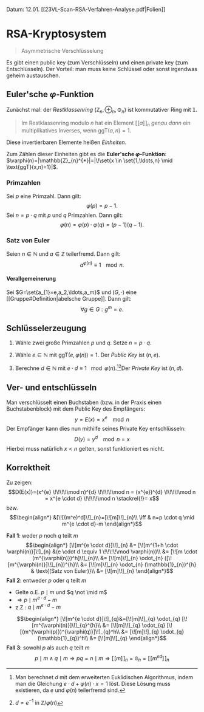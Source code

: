 Datum: 12.01.
[[23VL-Scan-RSA-Verfahren-Analyse.pdf|Folien]]

# RSA-Kryptosystem
> Asymmetrische Verschlüsselung

Es gibt einen public key (zum Verschlüsseln) und einen private key (zum Entschlüsseln). Der Vorteil: man muss keine Schlüssel oder sonst irgendwas geheim austauschen.

## Euler'sche $\varphi$-Funktion

Zunächst mal: der *Restklassenring* $(\mathbb{Z}_{n},\oplus_{n},\odot_{n})$ ist kommutativer Ring mit $\mathbb{1}$.
> Im Restklassenring modulo $n$ hat ein Element $[\![a]\!]_{n}$ *genau dann* ein multiplikatives Inverses, wenn $\text{ggT}(a,n)=1$.

Diese invertierbaren Elemente heißen *Einheiten*.

Zum Zählen dieser Einheiten gibt es die **Euler'sche $\varphi$-Funktion**:
$\varphi(n)=|\mathbb{Z}_{n}^{*}|=|\!\set{x \in \set{1,\ldots,n} \mid \text{ggT}(x,n)=1}|$.

### Primzahlen
Sei $p$ eine Primzahl. Dann gilt: $$\varphi(p)=p-1.$$
Sei $n=p \cdot q$ mit $p$ und $q$ Primzahlen. Dann gilt:
$$\varphi(n)=\varphi(p) \cdot \varphi(q) = (p-1)(q-1).$$

### Satz von Euler
Seien $n\in \mathbb{N}$ und $a \in \mathbb{Z}$ teilerfremd. Dann gilt:
$$a^{\varphi(n)}\equiv 1 \!\!\!\!\mod n.$$
#### Verallgemeinerung
Sei $G=\set{a_{1}=e,a_2,\ldots,a_m}$ und $(G,\cdot)$ eine [[Gruppe#Definition|abelsche Gruppe]]. Dann gilt:
$$\forall g \in G : g^m=e.$$

## Schlüsselerzeugung
1. Wähle zwei große Primzahlen $p$ und $q$. Setze $n=p \cdot q$.

2. Wähle $e \in \mathbb{N}$ mit $\text{ggT}(e,\varphi(n))=1$. Der *Public Key* ist $(n,e)$.
3. Berechne $d \in \mathbb{N}$ mit $e \cdot d \equiv 1 \!\!\!\mod \varphi(n)$.[^1][^2]Der *Private Key* ist $(n,d)$.

[^1]: Man berechnet $d$ mit dem erweiterten Euklidischen Algorithmus, indem man die Gleichung $e \cdot d + \varphi(n) \cdot x = 1$ löst. Diese Lösung muss existieren, da $e$ und $\varphi(n)$ teilerfremd sind.
[^2]: $d=e^{-1} \text{ in } \mathbb{Z}/\varphi(n)$

## Ver- und entschlüsseln
Man verschlüsselt einen Buchstaben (bzw. in der Praxis einen Buchstabenblock) mit dem Public Key des Empfängers:
$$y = E(x)=x^{e} \!\!\!\!\!\mod n$$
Der Empfänger kann dies nun mithilfe seines Private Key entschlüsseln:
$$D(y) = y^{d} \!\!\!\!\!\mod n = x$$
Hierbei muss natürlich $x<n$ gelten, sonst funktioniert es nicht.

## Korrektheit
Zu zeigen:
$$D(E(x))=(x^{e} \!\!\!\!\mod n)^{d} \!\!\!\!\mod n = (x^{e})^{d} \!\!\!\!\mod n = x^{e \cdot d} \!\!\!\!\mod n \stackrel{!}= x$$
bzw.
$$\begin{align*}
&[\![(m^e)^d]\!]_{n}=[\![m]\!]_{n}\\
\iff & n=p \cdot q \mid m^{e \cdot d}-m
\end{align*}$$


**Fall 1**: weder $p$ noch $q$ teilt $m$
$$\begin{align*}
[\![m^{e \cdot d}]\!]_{n} &= [\![m^{1+h \cdot \varphi(n)}]\!]_{n} &(e \cdot d \equiv 1 \!\!\!\!\mod \varphi(n))\\
&= [\![m \cdot (m^{\varphi(n)})^h]\!]_{n}\\
&= [\![m]\!]_{n} \odot_{n} ([\![m^{\varphi(n)}]\!]_{n})^{h}\\
&= [\![m]\!]_{n} \odot_{n} (\mathbb{1}_{n})^{h} & \text{(Satz von Euler)}\\
&= [\![m]\!]_{n}
\end{align*}$$
**Fall 2**: entweder $p$ oder $q$ teilt $m$
- Gelte o.E. $p \mid m$ und $q \not \mid m$
- $\Rightarrow p \mid m^{e \cdot d}-m$
- z.Z.: $q \mid m^{e \cdot d}-m$

$$\begin{align*}
[\![m^{e \cdot d}]\!]_{q}&=[\![m]\!]_{q} \odot_{q} [\![m^{\varphi(n)}]\!]_{q}^{h}\\
&= [\![m]\!]_{q} \odot_{q} [\![(m^{\varphi(p)})^{\varphi(q)}]\!]_{q}^h\\
&= [\![m]\!]_{q} \odot_{q} (\mathbb{1}_{q})^h\\
&= [\![m]\!]_{q}
\end{align*}$$
**Fall 3**: sowohl $p$ als auch $q$ teilt $m$
$$p \mid m \land q \mid m \Rightarrow pq=n \mid m \Rightarrow [\![m]\!]_{n}=\mathbb{0}_{n}=[\![m^{ed}]\!]_{n}$$
